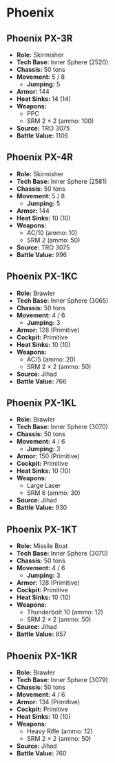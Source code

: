 # Phoenix
## Phoenix PX-3R
- **Role:** Skirmisher
- **Tech Base:** Inner Sphere (2520)
- **Chassis:** 50 tons
- **Movement:** 5 / 8
  - **Jumping:** 5
- **Armor:** 144
- **Heat Sinks:** 14 (14)
- **Weapons:**
  - PPC
  - SRM 2 × 2 (ammo: 100)
- **Source:** TRO 3075
- **Battle Value:** 1106

## Phoenix PX-4R
- **Role:** Skirmisher
- **Tech Base:** Inner Sphere (2581)
- **Chassis:** 50 tons
- **Movement:** 5 / 8
  - **Jumping:** 5
- **Armor:** 144
- **Heat Sinks:** 10 (10)
- **Weapons:**
  - AC/10 (ammo: 10)
  - SRM 2 (ammo: 50)
- **Source:** TRO 3075
- **Battle Value:** 996

## Phoenix PX-1KC
- **Role:** Brawler
- **Tech Base:** Inner Sphere (3065)
- **Chassis:** 50 tons
- **Movement:** 4 / 6
  - **Jumping:** 3
- **Armor:** 128 (Primitive)
- **Cockpit:** Primitive
- **Heat Sinks:** 10 (10)
- **Weapons:**
  - AC/5 (ammo: 20)
  - SRM 2 × 2 (ammo: 50)
- **Source:** Jihad
- **Battle Value:** 766

## Phoenix PX-1KL
- **Role:** Brawler
- **Tech Base:** Inner Sphere (3070)
- **Chassis:** 50 tons
- **Movement:** 4 / 6
  - **Jumping:** 3
- **Armor:** 150 (Primitive)
- **Cockpit:** Primitive
- **Heat Sinks:** 10 (10)
- **Weapons:**
  - Large Laser
  - SRM 6 (ammo: 30)
- **Source:** Jihad
- **Battle Value:** 930

## Phoenix PX-1KT
- **Role:** Missile Boat
- **Tech Base:** Inner Sphere (3070)
- **Chassis:** 50 tons
- **Movement:** 4 / 6
  - **Jumping:** 3
- **Armor:** 128 (Primitive)
- **Cockpit:** Primitive
- **Heat Sinks:** 10 (10)
- **Weapons:**
  - Thunderbolt 10 (ammo: 12)
  - SRM 2 × 2 (ammo: 50)
- **Source:** Jihad
- **Battle Value:** 857

## Phoenix PX-1KR
- **Role:** Brawler
- **Tech Base:** Inner Sphere (3079)
- **Chassis:** 50 tons
- **Movement:** 4 / 6
- **Armor:** 134 (Primitive)
- **Cockpit:** Primitive
- **Heat Sinks:** 10 (10)
- **Weapons:**
  - Heavy Rifle (ammo: 12)
  - SRM 2 × 2 (ammo: 50)
- **Source:** Jihad
- **Battle Value:** 760

